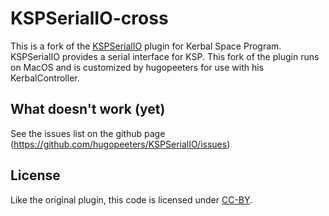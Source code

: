 # KSPSerialIO-cross

This is a fork of the [KSPSerialIO](http://forum.kerbalspaceprogram.com/index.php?/topic/60281-hardware-plugin-arduino-based-physical-display-serial-port-io-tutorial-22-april/)
plugin for Kerbal Space Program. KSPSerialIO provides a serial interface for
KSP. This fork of the plugin runs on MacOS and is customized by hugopeeters for use with his KerbalController.

## What doesn't work (yet)

See the issues list on the github page (<https://github.com/hugopeeters/KSPSerialIO/issues>)

## License

Like the original plugin, this code is licensed under [CC-BY](https://creativecommons.org/licenses/by/4.0/).
